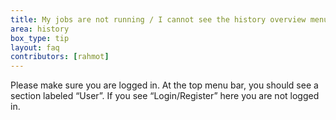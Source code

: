 ```yaml
---
title: My jobs are not running / I cannot see the history overview menu
area: history
box_type: tip
layout: faq
contributors: [rahmot]
---
```


Please make sure you are logged in. At the top menu bar, you should see a section labeled “User”. If you see “Login/Register” here you are not logged in.
